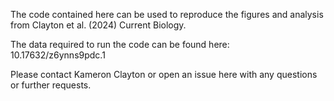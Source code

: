The code contained here can be used to reproduce the figures and analysis from Clayton et al. (2024) Current Biology.

The data required to run the code can be found here: 10.17632/z6ynns9pdc.1 

Please contact Kameron Clayton or open an issue here with any questions or further requests. 
